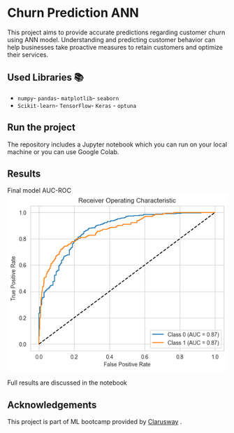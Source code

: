 # Churn Prediction ANN

This project aims to provide accurate predictions regarding customer churn using ANN model. Understanding and predicting customer behavior can help businesses take proactive measures to retain customers and optimize their services.


## Used Libraries 📚
- `numpy`- `pandas`- `matplotlib`- `seaborn`
- `Scikit-learn`- `TensorFlow`- `Keras` - `optuna`


## Run the project 

The repository includes a Jupyter notebook which you can run on your local machine or you can use Google Colab.

## Results 

Final model AUC-ROC 
![roc_scores](roc1.png)

Full results are discussed in the notebook 

## Acknowledgements

This project is part of ML bootcamp provided by <a href="https://clarusway.com/"> Clarusway</a> .
